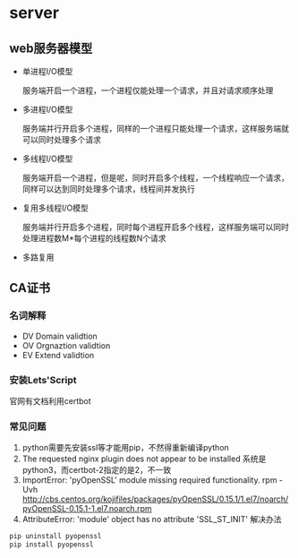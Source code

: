 # server

## web服务器模型

* 单进程I/O模型

    服务端开启一个进程，一个进程仅能处理一个请求，并且对请求顺序处理

* 多进程I/O模型

    服务端并行开启多个进程，同样的一个进程只能处理一个请求，这样服务端就可以同时处理多个请求

* 多线程I/O模型

    服务端开启一个进程，但是呢，同时开启多个线程，一个线程响应一个请求，同样可以达到同时处理多个请求，线程间并发执行

* 复用多线程I/O模型

    服务端并行开启多个进程，同时每个进程开启多个线程，这样服务端可以同时处理进程数M*每个进程的线程数N个请求

* 多路复用

## CA证书

### 名词解释

* DV Domain validtion
* OV Orgnaztion validtion
* EV Extend validtion

### 安装Lets'Script

官网有文档利用certbot

### 常见问题

1. python需要先安装ssl等才能用pip，不然得重新编译python
2. The requested nginx plugin does not appear to be installed
系统是python3，而certbot-2指定的是2，不一致
3. ImportError: 'pyOpenSSL' module missing required functionality.
rpm -Uvh http://cbs.centos.org/kojifiles/packages/pyOpenSSL/0.15.1/1.el7/noarch/pyOpenSSL-0.15.1-1.el7.noarch.rpm 
4. AttributeError: 'module' object has no attribute 'SSL_ST_INIT' 解决办法

```sh
pip uninstall pyopenssl
pip install pyopenssl
```
